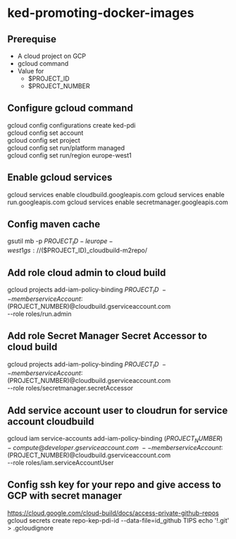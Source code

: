 # ked-promoting-docker-images
## Prerequise
- A cloud project on GCP 
- gcloud command
- Value for   
    * $PROJECT_ID  
    * $PROJECT_NUMBER


## Configure gcloud command
gcloud config configurations create ked-pdi  
gcloud config set account <gcloud-account>   
gcloud config set project <gcloud-project-id>  
gcloud config set run/platform managed  
gcloud config set run/region europe-west1  


## Enable gcloud services
gcloud services enable cloudbuild.googleapis.com
gcloud services enable run.googleapis.com
gcloud services enable secretmanager.googleapis.com

## Config maven cache
gsutil mb -p $PROJECT_ID -l europe-west1  gs://$($PROJECT_ID)_cloudbuild-m2repo/

## Add role cloud admin to cloud build

gcloud projects add-iam-policy-binding $PROJECT_ID \
--member serviceAccount:$(PROJECT_NUMBER)@cloudbuild.gserviceaccount.com \
--role roles/run.admin

## Add role Secret Manager Secret Accessor to cloud build

gcloud projects add-iam-policy-binding $PROJECT_ID \
--member serviceAccount:$(PROJECT_NUMBER)@cloudbuild.gserviceaccount.com \
--role roles/secretmanager.secretAccessor

## Add service account user to cloudrun for service account cloudbuild

gcloud iam service-accounts add-iam-policy-binding $(PROJECT_NUMBER)-compute@developer.gserviceaccount.com  \ 
--member serviceAccount:$(PROJECT_NUMBER)@cloudbuild.gserviceaccount.com  \
--role roles/iam.serviceAccountUser

## Config ssh key for your repo and give access to GCP with secret manager
https://cloud.google.com/cloud-build/docs/access-private-github-repos
gcloud secrets create repo-kep-pdi-id --data-file=id_github
TIPS echo '!.git' > .gcloudignore
